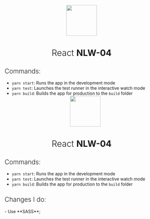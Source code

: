 <div align="center" ><img src="https://cdn.auth0.com/blog/react-js/react.png" width="100px"></div>

<h1 align="center" style="font-weight: 300">React <strong>NLW-04</strong></h1>

<h2 style="font-weight:300">Commands:</h2>

-   `yarn start`: Runs the app in the development mode
-   `yarn test`: Launches the test runner in the interactive watch mode
-   `yarn build`: Builds the app for production to the `build` folder<div align="center" ><img src="https://cdn.auth0.com/blog/react-js/react.png" width="100px"></div>

<h1 align="center" style="font-weight: 300">React <strong>NLW-04</strong></h1>

<h2 style="font-weight:300">Commands:</h2>

-   `yarn start`: Runs the app in the development mode
-   `yarn test`: Launches the test runner in the interactive watch mode
-   `yarn build`: Builds the app for production to the `build` folder

<h2 style="font-weight:300">Changes I do:</h2>
- Use **SASS**;
